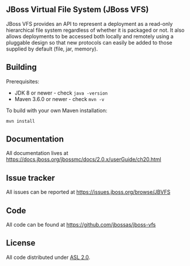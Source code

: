 ## JBoss Virtual File System (JBoss VFS)

JBoss VFS provides an API to represent a deployment as a read-only hierarchical file system
regardless of whether it is packaged or not. It also allows deployments to be accessed both locally and remotely
using a pluggable design so that new protocols can easily be added to those supplied by default (file, jar, memory).

## Building

Prerequisites:

* JDK 8 or newer - check `java -version`
* Maven 3.6.0 or newer - check `mvn -v`

To build with your own Maven installation:

    mvn install

## Documentation

All documentation lives at https://docs.jboss.org/jbossmc/docs/2.0.x/userGuide/ch20.html

## Issue tracker

All issues can be reported at https://issues.jboss.org/browse/JBVFS

## Code

All code can be found at https://github.com/jbossas/jboss-vfs

## License

All code distributed under [ASL 2.0](LICENSE.txt).

